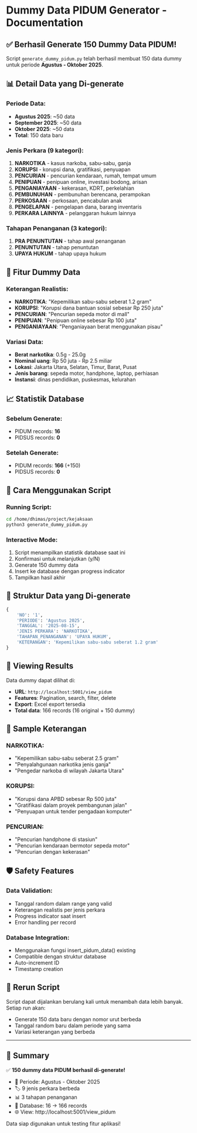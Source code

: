 # Dummy Data PIDUM Generator - Documentation

## ✅ Berhasil Generate 150 Dummy Data PIDUM!

Script `generate_dummy_pidum.py` telah berhasil membuat 150 data dummy untuk periode **Agustus - Oktober 2025**.

## 📊 Detail Data yang Di-generate

### Periode Data:
- **Agustus 2025**: ~50 data
- **September 2025**: ~50 data  
- **Oktober 2025**: ~50 data
- **Total**: 150 data baru

### Jenis Perkara (9 kategori):
1. **NARKOTIKA** - kasus narkoba, sabu-sabu, ganja
2. **KORUPSI** - korupsi dana, gratifikasi, penyuapan
3. **PENCURIAN** - pencurian kendaraan, rumah, tempat umum
4. **PENIPUAN** - penipuan online, investasi bodong, arisan
5. **PENGANIAYAAN** - kekerasan, KDRT, perkelahian
6. **PEMBUNUHAN** - pembunuhan berencana, perampokan
7. **PERKOSAAN** - perkosaan, pencabulan anak
8. **PENGELAPAN** - pengelapan dana, barang inventaris
9. **PERKARA LAINNYA** - pelanggaran hukum lainnya

### Tahapan Penanganan (3 kategori):
1. **PRA PENUNTUTAN** - tahap awal penanganan
2. **PENUNTUTAN** - tahap penuntutan
3. **UPAYA HUKUM** - tahap upaya hukum

## 🎯 Fitur Dummy Data

### Keterangan Realistis:
- **NARKOTIKA**: "Kepemilikan sabu-sabu seberat 1.2 gram"
- **KORUPSI**: "Korupsi dana bantuan sosial sebesar Rp 250 juta"
- **PENCURIAN**: "Pencurian sepeda motor di mall"
- **PENIPUAN**: "Penipuan online sebesar Rp 100 juta"
- **PENGANIAYAAN**: "Penganiayaan berat menggunakan pisau"

### Variasi Data:
- **Berat narkotika**: 0.5g - 25.0g
- **Nominal uang**: Rp 50 juta - Rp 2.5 miliar
- **Lokasi**: Jakarta Utara, Selatan, Timur, Barat, Pusat
- **Jenis barang**: sepeda motor, handphone, laptop, perhiasan
- **Instansi**: dinas pendidikan, puskesmas, kelurahan

## 📈 Statistik Database

### Sebelum Generate:
- PIDUM records: **16**
- PIDSUS records: **0**

### Setelah Generate:
- PIDUM records: **166** (+150)
- PIDSUS records: **0**

## 🚀 Cara Menggunakan Script

### Running Script:
```bash
cd /home/dhimas/project/kejaksaan
python3 generate_dummy_pidum.py
```

### Interactive Mode:
1. Script menampilkan statistik database saat ini
2. Konfirmasi untuk melanjutkan (y/N)
3. Generate 150 dummy data
4. Insert ke database dengan progress indicator
5. Tampilkan hasil akhir

## 🔧 Struktur Data yang Di-generate

```python
{
    'NO': '1',
    'PERIODE': 'Agustus 2025',
    'TANGGAL': '2025-08-15',
    'JENIS PERKARA': 'NARKOTIKA',
    'TAHAPAN_PENANGANAN': 'UPAYA HUKUM',
    'KETERANGAN': 'Kepemilikan sabu-sabu seberat 1.2 gram'
}
```

## 📍 Viewing Results

Data dummy dapat dilihat di:
- **URL**: `http://localhost:5001/view_pidum`
- **Features**: Pagination, search, filter, delete
- **Export**: Excel export tersedia
- **Total data**: 166 records (16 original + 150 dummy)

## 🎨 Sample Keterangan

### NARKOTIKA:
- "Kepemilikan sabu-sabu seberat 2.5 gram"
- "Penyalahgunaan narkotika jenis ganja"
- "Pengedar narkoba di wilayah Jakarta Utara"

### KORUPSI:
- "Korupsi dana APBD sebesar Rp 500 juta"
- "Gratifikasi dalam proyek pembangunan jalan"
- "Penyuapan untuk tender pengadaan komputer"

### PENCURIAN:
- "Pencurian handphone di stasiun"
- "Pencurian kendaraan bermotor sepeda motor"
- "Pencurian dengan kekerasan"

## 🛡️ Safety Features

### Data Validation:
- Tanggal random dalam range yang valid
- Keterangan realistis per jenis perkara
- Progress indicator saat insert
- Error handling per record

### Database Integration:
- Menggunakan fungsi insert_pidum_data() existing
- Compatible dengan struktur database
- Auto-increment ID
- Timestamp creation

## 🔄 Rerun Script

Script dapat dijalankan berulang kali untuk menambah data lebih banyak. Setiap run akan:
- Generate 150 data baru dengan nomor urut berbeda
- Tanggal random baru dalam periode yang sama
- Variasi keterangan yang berbeda

---

## 📝 Summary

✅ **150 dummy data PIDUM berhasil di-generate!**
- 📅 Periode: Agustus - Oktober 2025
- 🏷️ 9 jenis perkara berbeda
- 📊 3 tahapan penanganan
- 💾 Database: 16 → 166 records
- 🌐 View: http://localhost:5001/view_pidum

Data siap digunakan untuk testing fitur aplikasi!